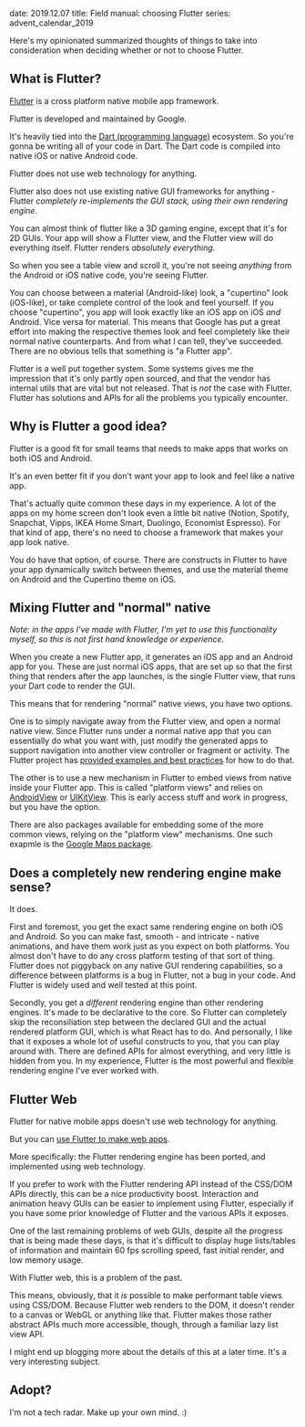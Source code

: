 date: 2019.12.07
title: Field manual: choosing Flutter
series: advent_calendar_2019

Here's my opinionated summarized thoughts of things to take into consideration when deciding whether or not to choose Flutter.

## What is Flutter?

[Flutter](https://flutter.dev) is a cross platform native mobile app framework.

Flutter is developed and maintained by Google.

It's heavily tied into the [Dart (programming language)](https://dart.dev) ecosystem. So you're gonna be writing all of your code in Dart. The Dart code is compiled into native iOS or native Android code.

Flutter does not use web technology for anything.

Flutter also does not use existing native GUI frameworks for anything - Flutter _completely re-implements the GUI stack, using their own rendering engine_.

You can almost think of flutter like a 3D gaming engine, except that it's for 2D GUIs. Your app will show a Flutter view, and the Flutter view will do everything itself. Flutter renders _absolutely everything_.

So when you see a table view and scroll it, you're not seeing _anything_ from the Android or iOS native code, you're seeing Flutter.

You can choose between a material (Android-like) look, a "cupertino" look (iOS-like), or take complete control of the look and feel yourself. If you choose "cupertino", you app will look exactly like an iOS app on iOS _and_ Android. Vice versa for material. This means that Google has put a great effort into making the respective themes look and feel completely like their normal native counterparts. And from what I can tell, they've succeeded. There are no obvious tells that something is "a Flutter app".

Flutter is a well put together system. Some systems gives me the impression that it's only partly open sourced, and that the vendor has internal utils that are vital but not released. That is _not_ the case with Flutter. Flutter has solutions and APIs for all the problems you typically encounter.

## Why is Flutter a good idea?

Flutter is a good fit for small teams that needs to make apps that works on both iOS and Android.

It's an even better fit if you don't want your app to look and feel like a native app.

That's actually quite common these days in my experience. A lot of the apps on my home screen don't look even a little bit native (Notion, Spotify, Snapchat, Vipps, IKEA Home Smart, Duolingo, Economist  Espresso). For that kind of app, there's no need to choose a framework that makes your app look native.

You do have that option, of course. There are constructs in Flutter to have your app dynamically switch between themes, and use the material theme on Android and the Cupertino theme on iOS.

## Mixing Flutter and "normal" native

_Note: in the apps I've made with Flutter, I'm yet to use this functionality myself, so this is not first hand knowledge or experience._

When you create a new Flutter app, it generates an iOS app and an Android app for you. These are just normal iOS apps, that are set up so that the first thing that renders after the app launches, is the single Flutter view, that runs your Dart code to render the GUI.

This means that for rendering "normal" native views, you have two options.

One is to simply navigate away from the Flutter view, and open a normal native view. Since Flutter runs under a normal native app that you can essentially do what you want with, just modify the generated apps to support navigation into another view controller or fragment or activity. The Flutter project has [provided examples and best practices](https://github.com/flutter/flutter/tree/master/examples/platform_view) for how to do that.

The other is to use a new mechanism in Flutter to embed views from native inside your Flutter app. This is called "platform views" and relies on [AndroidView](https://api.flutter.dev/flutter/widgets/AndroidView-class.html) or [UIKitView](https://api.flutter.dev/flutter/widgets/UiKitView-class.html). This is early access stuff and work in progress, but you have the option.

There are also packages available for embedding some of the more common views, relying on the "platform view" mechanisms. One such exapmle is the [Google Maps package](https://pub.dev/packages/google_maps_flutter).

## Does a completely new rendering engine make sense?

It does.

First and foremost, you get the exact same rendering engine on both iOS and Android. So you can make fast, smooth - and intricate - native animations, and have them work just as you expect on both platforms. You almost don't have to do any cross platform testing of that sort of thing. Flutter does not piggyback on any native GUI rendering capabilities, so a difference between platforms is a bug in Flutter, not a bug in your code. And Flutter is widely used and well tested at this point.

Secondly, you get a _different_ rendering engine than other rendering engines. It's made to be declarative to the core. So Flutter can completely skip the reconsiliation step between the declared GUI and the actual rendered platform GUI, which is what React has to do. And personally, I like that it exposes a whole lot of useful constructs to you, that you can play around with. There are defined APIs for almost everything, and very little is hidden from you. In my experience, Flutter is the most powerful and flexible rendering engine I've ever worked with.

## Flutter Web

Flutter for native mobile apps doesn't use web technology for anything.

But you can [use Flutter to make web apps](https://flutter.dev/web).

More specifically: the Flutter rendering engine has been ported, and implemented using web technology.

If you prefer to work with the Flutter rendering API instead of the CSS/DOM APIs directly, this can be a nice productivity boost. Interaction and animation heavy GUIs can be easier to implement using Flutter, especially if you have some prior knowledge of Flutter and the various APIs it exposes.

One of the last remaining problems of web GUIs, despite all the progress that is being made these days, is that it's difficult to display huge lists/tables of information and maintain 60 fps scrolling speed, fast initial render, and low memory usage.

With Flutter web, this is a problem of the past.

This means, obviously, that it _is_ possible to make performant table views using CSS/DOM. Because Flutter web renders to the DOM, it doesn't render to a canvas or WebGL or anything like that. Flutter makes those rather abstract APIs much more accessible, though, through a familiar lazy list view API.

I might end up blogging more about the details of this at a later time. It's a very interesting subject.

## Adopt?

I'm not a tech radar. Make up your own mind. :) 
